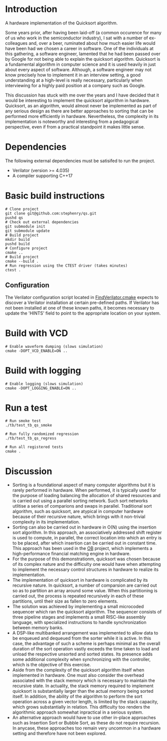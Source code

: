 # Introduction

A hardware implementation of the Quicksort algorithm.

Some years prior, after having been laid-off (a common occurence for
many of us who work in the semiconductor industry), I sat with a
number of ex-colleagues and, over a beer, ruminated about how much
easier life would have been had we chosen a career in software. One of
the individuals at this gathering, a software engineer, lamented that
he had been passed over by Google for not being able to explain the
quicksort algorithm. Quicksort is a fundamental algorithm in computer
science and it is used heavily in just about every aspect of
software. Although, a software engineer may not know precisely how to
implement it in an interview setting, a good understanding at a
high-level is really necessary, particularly when interviewing for a
highly paid position at a company such as Google.

This discussion has stuck with me over the years and I have decided
that it would be interesting to implement the quicksort algorithm in
hardware. Quicksort, as an algorithm, would almost never be
implemented as part of any serious design as there are better
approaches to sorting that can be performed more efficiently in
hardware. Nevertheless, the complexity in its implementation is
noteworthy and interesting from a pedagogical perspective, even if
from a practical standpoint it makes little sense.

# Dependencies

The following external dependencies must be satisifed to run the project.

* Verilator (version >= 4.035)
* A compiler supporting C++17

# Basic build instructions

``` shell
# Clone project
git clone git@github.com:stephenry/qs.git
pushd qs
# Check out external dependencies
git submodule init
git submodule update
# Build project
mkdir build
pushd build
# Configure project
cmake ..
# Build project
cmake --build .
# Run regression using the CTEST driver (takes minutes)
ctest .
```

## Configuration

The Verilator configuration script located in
[FindVerilator.cmake](./cmake/FindVerilator.cmake) expects to discover
a Verilator installation at certain pre-defined paths. If Verilator
has not been installed at one of these known paths, it becomes
necessary to update the 'HINTS' field to point to the appropriate
location on your system.

# Build with VCD

``` shell
# Enable waveform dumping (slows simulation)
cmake -DOPT_VCD_ENABLE=ON ..
```

# Build with logging

``` shell
# Enable logging (slows simulation)
cmake -DOPT_LOGGING_ENABLE=ON ..
```

# Run a test

``` shell
# Run smoke test
./tb/test_tb_qs_smoke

# Run fully randomized regression
./tb/test_tb_qs_regress

# Run all registered tests
cmake .
```

# Discussion

* Sorting is a foundational aspect of many computer algorithms but it
  is rarely performed in hardware. When performed, it is typically
  used for the purpose of loading balancing the allocation of shared
  resources and is carried out using a parallel sorting network. Such
  sort networks utlitise a series of comparions and swaps in
  parallel. Traditional sort algorithm, such as quicksort, are
  atypical in computer hardware because of their recursive nature,
  which brings with it non-trivial complexity in its implementation.
* Sorting can also be carried out in hardware in O(N) using the
  insertion sort algorithm. In this approach, an associatively
  addressed shift register is used to compute, in parallel, the
  correct location into which an entry is to be placed, after which
  insertion can be carried out in constant time. This approach has
  been used in the [OB](http://www.github.com/stephenry/ob) project,
  which implements a high-performance financial matching engine in
  hardware.
* For the purpose of this demonstrationm, quicksort was chosen because
  of its complex nature and the difficulty one would have when
  attempting to implement the necessary control structures in hardware
  to realize its implementation.
* The implementation of quicksort in hardware is complicated by its
  recursive nature. In quicksort, a number of comparsion are carried
  out so as to partition an array around some value. When this
  partitioning is carried out, the process is repeated recursively in
  each of these partitions, until their size as fallen to zero
  elements.
* The solution was achieved by implementing a small microcoded
  sequencer which ran the quicksort algorithm. The sequencer consists
  of three pipeline stages and implements a small RISC-like assembly
  language, with specialized instructions to handle synchronization
  between memory banks.
* A DSP-like multibanked arrangement was implemented to allow data to
  be enqueued and dequeued from the sorter while it is active. In this
  case, the advantage of such a scheme is perhaps minimal as the
  overall duration of the sort operation vastly exceeds the time taken
  to load and unload the respective unsorted and sorted states. Its
  presence adds some additional complexity when synchronizing with the
  controller, which is the objective of this exercise.
* Aside from the complexity of the quicksort algorithm itself when
  implemented in hardware. One must also consider the overhead
  associated with the stack memory which is necessary to maintain the
  recursive state. In actuality, the stack memory required to
  implement quicksort is substantially larger than the actual memory
  being sorted itself. In addition, the ability of the algorithm to
  perform the sort operation across a given vector length, is limited
  by the stack capacity, which grows substantially in relation. This
  difficulty too renders the algorithmic approach somewhat inpractical
  in a serious system.
* An alternative approach would have to use other in-place approaches
  such as Insertion Sort or Bubble Sort, as these do not require
  recursion. In anycase, these approaches too remain very uncommon in
  a hardware setting and therefore have not been explored.

